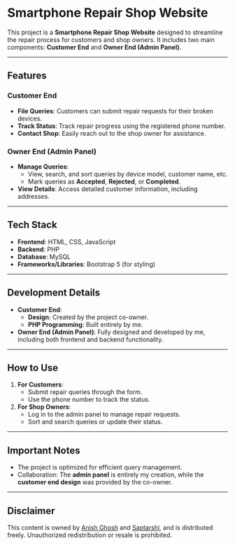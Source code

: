 # Smartphone Repair Shop Website

This project is a **Smartphone Repair Shop Website** designed to streamline the repair process for customers and shop owners. It includes two main components: **Customer End** and **Owner End (Admin Panel)**.

---

## **Features**

### **Customer End**
- **File Queries**: Customers can submit repair requests for their broken devices.
- **Track Status**: Track repair progress using the registered phone number.
- **Contact Shop**: Easily reach out to the shop owner for assistance.

### **Owner End (Admin Panel)**
- **Manage Queries**:
  - View, search, and sort queries by device model, customer name, etc.
  - Mark queries as **Accepted**, **Rejected**, or **Completed**.
- **View Details**: Access detailed customer information, including addresses.

---

## **Tech Stack**
- **Frontend**: HTML, CSS, JavaScript
- **Backend**: PHP
- **Database**: MySQL
- **Frameworks/Libraries**: Bootstrap 5 (for styling)

---

## **Development Details**
- **Customer End**: 
  - **Design**: Created by the project co-owner.
  - **PHP Programming**: Built entirely by me.
- **Owner End (Admin Panel)**: Fully designed and developed by me, including both frontend and backend functionality.

---

## **How to Use**
1. **For Customers**:
   - Submit repair queries through the form.
   - Use the phone number to track the status.
2. **For Shop Owners**:
   - Log in to the admin panel to manage repair requests.
   - Sort and search queries or update their status.

---

## **Important Notes**
- The project is optimized for efficient query management.
- Collaboration: The **admin panel** is entirely my creation, while the **customer end design** was provided by the co-owner.

---

## **Disclaimer**
This content is owned by [Anish Ghosh](https://github.com/GitExplorer001) and [Saptarshi](https://github.com/GitExplorer001), and is distributed freely. Unauthorized redistribution or resale is prohibited.
